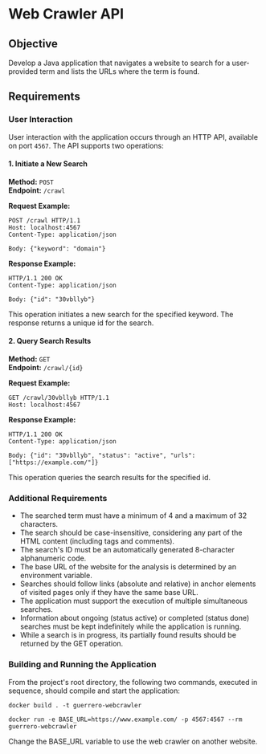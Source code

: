 # Web Crawler API

## Objective

Develop a Java application that navigates a website to search for a user-provided term and lists the URLs where the term is found.

## Requirements

### User Interaction

User interaction with the application occurs through an HTTP API, available on port `4567`. The API supports two operations:

#### 1. Initiate a New Search

**Method:** `POST`  
**Endpoint:** `/crawl`  

**Request Example:**
```
POST /crawl HTTP/1.1
Host: localhost:4567
Content-Type: application/json

Body: {"keyword": "domain"}
```
**Response Example:**
```
HTTP/1.1 200 OK
Content-Type: application/json

Body: {"id": "30vbllyb"}
```
This operation initiates a new search for the specified keyword. The response returns a unique id for the search.

#### 2. Query Search Results

**Method:** `GET`  
**Endpoint:** `/crawl/{id}` 

**Request Example:**
```
GET /crawl/30vbllyb HTTP/1.1
Host: localhost:4567
```
**Response Example:**
```
HTTP/1.1 200 OK
Content-Type: application/json

Body: {"id": "30vbllyb", "status": "active", "urls": ["https://example.com/"]}
```
This operation queries the search results for the specified id.

### Additional Requirements

- The searched term must have a minimum of 4 and a maximum of 32 characters.
- The search should be case-insensitive, considering any part of the HTML content (including tags and comments).
- The search's ID must be an automatically generated 8-character alphanumeric code.
- The base URL of the website for the analysis is determined by an environment variable.
- Searches should follow links (absolute and relative) in anchor elements of visited pages only if they have the same base URL.
- The application must support the execution of multiple simultaneous searches.
- Information about ongoing (status active) or completed (status done) searches must be kept indefinitely while the application is running.
- While a search is in progress, its partially found results should be returned by the GET operation.

### Building and Running the Application

From the project's root directory, the following two commands, executed in sequence, should compile and start the application:
```
docker build . -t guerrero-webcrawler
```
```
docker run -e BASE_URL=https://www.example.com/ -p 4567:4567 --rm guerrero-webcrawler
```
Change the BASE_URL variable to use the web crawler on another website.
